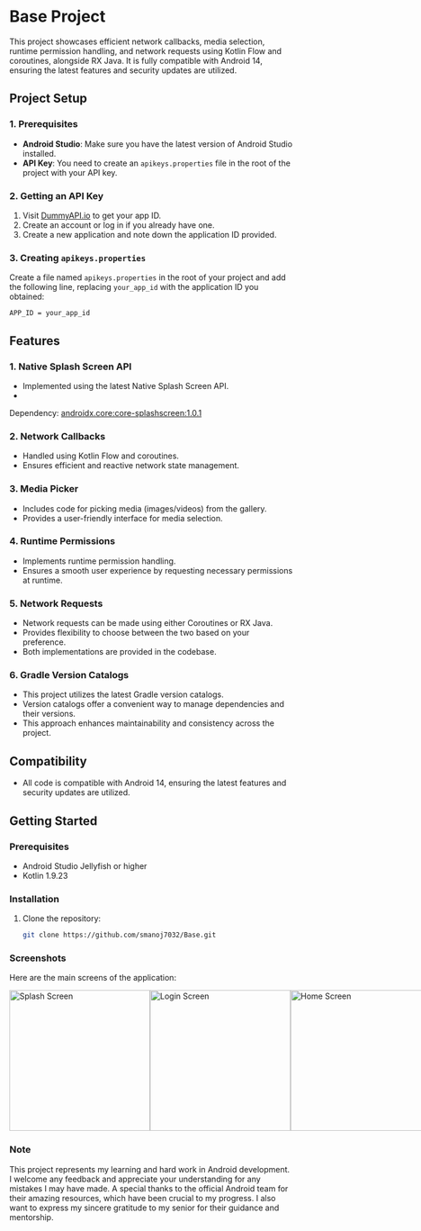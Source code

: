 # Base Project

This project showcases efficient network callbacks, media selection, runtime permission handling,
and network requests using Kotlin Flow and coroutines, alongside RX Java. It is fully compatible
with Android 14, ensuring the latest features and security updates are utilized.

## Project Setup

### 1. Prerequisites

- **Android Studio**: Make sure you have the latest version of Android Studio installed.
- **API Key**: You need to create an `apikeys.properties` file in the root of the project with your
  API key.

### 2. Getting an API Key

1. Visit [DummyAPI.io](https://dummyapi.io/) to get your app ID.
2. Create an account or log in if you already have one.
3. Create a new application and note down the application ID provided.

### 3. Creating `apikeys.properties`

Create a file named `apikeys.properties` in the root of your project and add the following line,
replacing `your_app_id` with the application ID you obtained:

```
APP_ID = your_app_id
```

## Features

### 1. Native Splash Screen API

- Implemented using the latest Native Splash Screen API.
-

Dependency: [androidx.core:core-splashscreen:1.0.1](https://mvnrepository.com/artifact/androidx.core/core-splashscreen)

### 2. Network Callbacks

- Handled using Kotlin Flow and coroutines.
- Ensures efficient and reactive network state management.

### 3. Media Picker

- Includes code for picking media (images/videos) from the gallery.
- Provides a user-friendly interface for media selection.

### 4. Runtime Permissions

- Implements runtime permission handling.
- Ensures a smooth user experience by requesting necessary permissions at runtime.

### 5. Network Requests

- Network requests can be made using either Coroutines or RX Java.
- Provides flexibility to choose between the two based on your preference.
- Both implementations are provided in the codebase.

### 6. Gradle Version Catalogs

- This project utilizes the latest Gradle version catalogs.
- Version catalogs offer a convenient way to manage dependencies and their versions.
- This approach enhances maintainability and consistency across the project.

## Compatibility

- All code is compatible with Android 14, ensuring the latest features and security updates are
  utilized.

## Getting Started

### Prerequisites

- Android Studio Jellyfish or higher
- Kotlin 1.9.23

### Installation

1. Clone the repository:
   ```bash
   git clone https://github.com/smanoj7032/Base.git

### Screenshots

Here are the main screens of the application:

<div style="display: flex; justify-content: space-between;">
  <img src="https://github.com/user-attachments/assets/c45d29f8-73aa-4d44-a3ed-479046175603" alt="Splash Screen" width="250"/>
  <img src="https://github.com/user-attachments/assets/79f56ef2-9b0e-4163-b645-cc65c0d144f3" alt="Login Screen" width="250"/>
  <img src="https://github.com/user-attachments/assets/47bc4c4b-93c1-4c51-9f00-a69ba931c521" alt="Home Screen" width="250"/>
</div>

### Note

This project represents my learning and hard work in Android development. I welcome any feedback and
appreciate your understanding for any mistakes I may have made.
A special thanks to the official Android team for their amazing resources, which have
been crucial to my progress. I also want to express my sincere gratitude to my senior for their
guidance and mentorship.